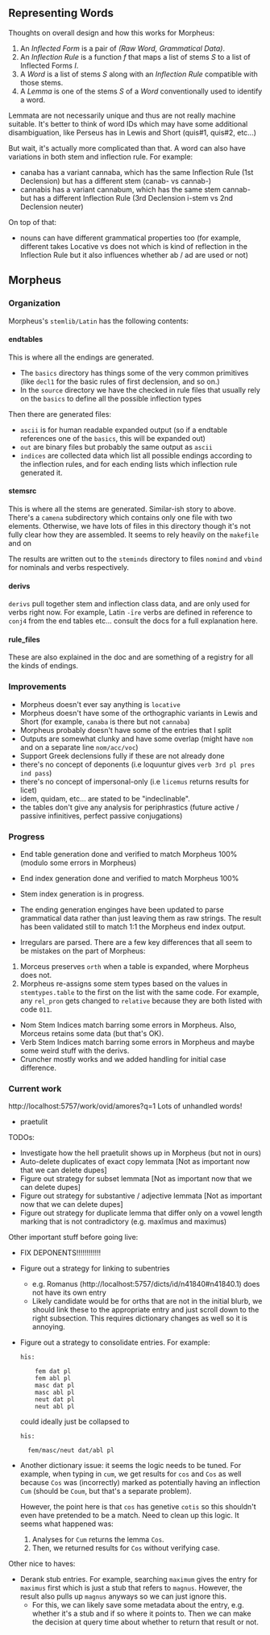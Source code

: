 ## Representing Words

Thoughts on overall design and how this works for Morpheus:

1. An _Inflected Form_ is a pair of _(Raw Word, Grammatical Data)_.
2. An _Inflection Rule_ is a function _f_ that maps a list of stems _S_ to a list of Inflected Forms _I_.
3. A _Word_ is a list of stems _S_ along with an _Inflection Rule_ compatible with those stems.
4. A _Lemma_ is one of the stems _S_ of a _Word_ conventionally used to identify a word.

Lemmata are not necessarily unique and thus are not really machine suitable. It's better to think of word IDs
which may have some additional disambiguation, like Perseus has in Lewis and Short (quis#1, quis#2, etc...)

But wait, it's actually more complicated than that. A word can also have variations in both stem and inflection rule.
For example:

- canaba has a variant cannaba, which has the same Inflection Rule (1st Declension) but has a different stem (canab- vs cannab-)
- cannabis has a variant cannabum, which has the same stem cannab- but has a different Inflection Rule (3rd Declension i-stem vs 2nd Declension neuter)

On top of that:

- nouns can have different grammatical properties too (for example, different takes Locative vs does not which is kind of reflection in the
  Inflection Rule but it also influences whether ab / ad are used or not)

## Morpheus

### Organization

Morpheus's `stemlib/Latin` has the following contents:

#### endtables

This is where all the endings are generated.

- The `basics` directory has things some of the very
  common primitives (like `decl1` for the basic rules of first declension, and so on.)
- In the `source` directory we have the checked in rule files that usually rely on the `basics` to
  define all the possible inflection types

Then there are generated files:

- `ascii` is for human readable expanded output (so if a endtable references one of the `basics`, this will be expanded out)
- `out` are binary files but probably the same output as `ascii`
- `indices` are collected data which list all possible endings according to the inflection rules, and for each ending lists which inflection rule generated it.

#### stemsrc

This is where all the stems are generated. Similar-ish story to above. There's a `camena` subdirectory which contains only one file with two elements.
Otherwise, we have lots of files in this directory though it's not fully clear how they are assembled. It seems to rely heavily on the `makefile` and on

The results are written out to the `steminds` directory to files `nomind` and `vbind` for nominals and verbs respectively.

#### derivs

`derivs` pull together stem and inflection class data, and are only used for verbs right now. For example, Latin `-īre` verbs are defined
in reference to `conj4` from the end tables etc... consult the docs for a full explanation here.

#### rule_files

These are also explained in the doc and are something of a registry for all the kinds of endings.

### Improvements

- Morpheus doesn't ever say anything is `locative`
- Morpheus doesn't have some of the orthographic variants in Lewis and Short (for example, `canaba` is there but not `cannaba`)
- Morpheus probably doesn't have some of the entries that I split
- Outputs are somewhat clunky and have some overlap (might have `nom` and on a separate line `nom/acc/voc`)
- Support Greek declensions fully if these are not already done
- there's no concept of deponents (i.e loquuntur gives `verb 3rd pl pres ind pass`)
- there's no concept of impersonal-only (i.e `licemus` returns results for licet)
- idem, quidam, etc... are stated to be "indeclinable".
- the tables don't give any analysis for periphrastics (future active / passive infinitives, perfect passive conjugations)

### Progress

- End table generation done and verified to match Morpheus 100% (modulo some errors in Morpheus)
- End index generation done and verified to match Morpheus 100%
- Stem index generation is in progress.
- The ending generation enginges have been updated to parse grammatical data
  rather than just leaving them as raw strings. The result has been validated
  still to match 1:1 the Morpheus end index output.

- Irregulars are parsed.
  There are a few key differences that all seem to be mistakes on the part of Morpheus:

1. Morceus preserves `orth` when a table is expanded, where Morpheus does not.
2. Morpheus re-assigns some stem types based on the values in `stemtypes.table` to the first
   on the list with the same code. For example, any `rel_pron` gets changed to `relative` because
   they are both listed with code `011`.

- Nom Stem Indices match barring some errors in Morpheus. Also, Morceus retains some data (but that's OK).
- Verb Stem Indices match barring some errors in Morpheus and maybe some weird stuff with the derivs.
- Cruncher mostly works and we added handling for initial case difference.

### Current work

http://localhost:5757/work/ovid/amores?q=1
Lots of unhandled words!

- praetulit

TODOs:

- Investigate how the hell praetulit shows up in Morpheus (but not in ours)
- Auto-delete duplicates of exact copy lemmata [Not as important now that we can delete dupes]
- Figure out strategy for subset lemmata [Not as important now that we can delete dupes]
- Figure out strategy for substantive / adjective lemmata [Not as important now that we can delete dupes]
- Figure out strategy for duplicate lemma that differ only on a vowel length marking
  that is not contradictory (e.g. maxĭmus and maximus)

Other important stuff before going live:

- FIX DEPONENTS!!!!!!!!!!!!

- Figure out a strategy for linking to subentries

  - e.g. Romanus (http://localhost:5757/dicts/id/n41840#n41840.1) does not have its own entry
  - Likely candidate would be for orths that are not in the initial blurb, we should link these
    to the appropriate entry and just scroll down to the right subsection. This requires dictionary
    changes as well so it is annoying.

- Figure out a strategy to consolidate entries. For example:

  ```
  hīs:

      fem dat pl
      fem abl pl
      masc dat pl
      masc abl pl
      neut dat pl
      neut abl pl
  ```

  could ideally just be collapsed to

  ```
  hīs:

    fem/masc/neut dat/abl pl
  ```

- Another dictionary issue: it seems the logic needs to be tuned. For example, when typing in `cum`,
  we get results for `cos` and `Cos` as well because `Cos` was (incorrectly) marked as potentially
  having an inflection `Cum` (should be `Coum`, but that's a separate problem).

  However, the point here is that `cos` has genetive `cotis` so this shouldn't even have pretended
  to be a match. Need to clean up this logic. It seems what happened was:

  1. Analyses for `Cum` returns the lemma `Cos`.
  2. Then, we returned results for `Cos` without verifying case.

Other nice to haves:

- Derank stub entries. For example, searching `maximum` gives the entry
  for `maximus` first which is just a stub that refers to `magnus`. However,
  the result also pulls up `magnus` anyways so we can just ignore this.
  - For this, we can likely save some metadata about the entry, e.g. whether
    it's a stub and if so where it points to. Then we can make the decision at
    query time about whether to return that result or not.
